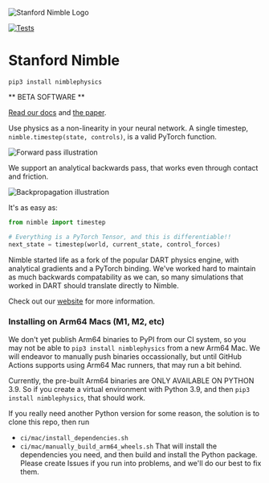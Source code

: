 ![Stanford Nimble Logo](https://nimblephysics.org/README/README_Splash.svg)

[![Tests](https://github.com/nimblephysics/nimblephysics/actions/workflows/ci_docker.yml/badge.svg)](https://github.com/nimblephysics/nimblephysics/actions/workflows/ci_docker.yml)

# Stanford Nimble

`pip3 install nimblephysics`

** BETA SOFTWARE **

[Read our docs](http://www.nimblephysics.org/docs) and [the paper](https://arxiv.org/abs/2103.16021).

Use physics as a non-linearity in your neural network. A single timestep, `nimble.timestep(state, controls)`, is a valid PyTorch function.

![Forward pass illustration](https://nimblephysics.org/README/README_DataFlow_Fwd.svg)

We support an analytical backwards pass, that works even through contact and friction.

![Backpropagation illustration](https://nimblephysics.org/README/README_DataFlow_Back.svg)

It's as easy as:

```python
from nimble import timestep

# Everything is a PyTorch Tensor, and this is differentiable!!
next_state = timestep(world, current_state, control_forces)
```

Nimble started life as a fork of the popular DART physics engine, with analytical gradients and a PyTorch binding. We've worked hard to maintain as much backwards compatability as we can, so many simulations that worked in DART should translate directly to Nimble.

Check out our [website](http://www.nimblephysics.org) for more information.

### Installing on Arm64 Macs (M1, M2, etc)

We don't yet publish Arm64 binaries to PyPI from our CI system, so you may not be able to `pip3 install nimblephysics` from a new Arm64 Mac.
We will endeavor to manually push binaries occassionally, but until GitHub Actions supports using Arm64 Mac runners, that may run a bit behind.

Currently, the pre-built Arm64 binaries are ONLY AVAILABLE ON PYTHON 3.9. So if you create a virtual environment with Python 3.9, and then `pip3 install nimblephysics`, that should work.

If you really need another Python version for some reason, the solution is to clone this repo, then run
- `ci/mac/install_dependencies.sh`
- `ci/mac/manually_build_arm64_wheels.sh`
That will install the dependencies you need, and then build and install the Python package. Please create Issues if you run into problems, and we'll do our best to fix them.
